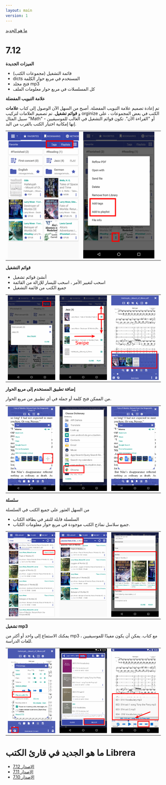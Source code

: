 ```yaml
---
layout: main
version: 1
---
```

[ما هو الجديد](/wiki/what-is-new/ar)

# 7.12

**الميزات الجديدة**

* قائمة التشغيل (مجموعات الكتب)
* dicts المستخدم في مربع حوار الكلمة
* فتح مجلد mp3
* كل المسلسلات في مربع حوار معلومات الملف



**علامة التبويب المفضلة**

تم إعادة تصميم علامة التبويب المفضلة. أصبح من السهل الآن الوصول إلى كتاب **علامات** و **قوائم تشغيل**.
تم تصميم العلامات لتركيب orginize الكتب في بعض المجموعات ، على سبيل المثال &quot;Math&quot; أو &quot;القراءة الآن&quot;.
تكون قوائم التشغيل في الغالب للموسيقيين - إنها إمكانية اختيار الكتب بالقرب من اليد.


||||
|-|-|-|
|![](1.png)|![](2.png)||

**قوائم التشغيل**

* أنشئ قوائم تشغيل
* اسحب لتغيير الأمر ، اسحب لليسار للإزالة من القائمة
* جميع الكتب من قائمة التشغيل

||||
|-|-|-|
|![](4.png)|![](5.png)|![](6.png)|

**إضافة تطبيق المستخدم إلى مربع الحوار**

من الممكن فتح كلمة أو جملة في أي تطبيق من مربع الحوار.

||||
|-|-|-|
|![](7.png)|![](8.png)|![](9.png)|

**سلسلة**

من السهل العثور على جميع الكتب في السلسلة

* السلسلة قابلة للنقر في بطاقة الكتاب
* جميع سلاسل نماذج الكتب موجودة في مربع حوار معلومات الكتاب.

||||
|-|-|-|
|![](10.png)|![](11.png)|![](12.png)|

**تشغيل mp3**

يمكنك الاستماع إلى واحد أو أكثر من mp3 مع كتاب.
يمكن أن يكون مفيدًا للموسيقيين ، للغات الدراسة.

||||
|-|-|-|
|![](13.png)|![](14.png)|![](15.png)|



# ما هو الجديد في قارئ الكتب Librera

* [الإصدار 7.12](/wiki/what-is-new/7.12/ar)
* [الإصدار 7.11](/wiki/what-is-new/7.11/ar)
* [الإصدار 7.10](/wiki/what-is-new/7.10/ar)


